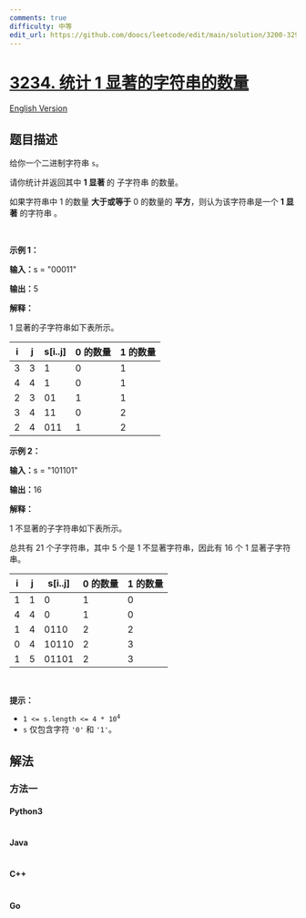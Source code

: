```yaml
---
comments: true
difficulty: 中等
edit_url: https://github.com/doocs/leetcode/edit/main/solution/3200-3299/3234.Count%20the%20Number%20of%20Substrings%20With%20Dominant%20Ones/README.md
---
```


<!-- problem:start -->

# [3234. 统计 1 显著的字符串的数量](https://leetcode.cn/problems/count-the-number-of-substrings-with-dominant-ones)

[English Version](/solution/3200-3299/3234.Count%20the%20Number%20of%20Substrings%20With%20Dominant%20Ones/README_EN.md)

## 题目描述

<!-- description:start -->

<p>给你一个二进制字符串 <code>s</code>。</p>

<p>请你统计并返回其中 <strong>1 显著 </strong> 的 <span data-keyword="substring-nonempty">子字符串</span> 的数量。</p>

<p>如果字符串中 1 的数量 <strong>大于或等于</strong> 0 的数量的 <strong>平方</strong>，则认为该字符串是一个 <strong>1 显著</strong> 的字符串 。</p>

<p>&nbsp;</p>

<p><strong class="example">示例 1：</strong></p>

<div class="example-block">
<p><strong>输入：</strong><span class="example-io">s = "00011"</span></p>

<p><strong>输出：</strong><span class="example-io">5</span></p>

<p><strong>解释：</strong></p>

<p>1 显著的子字符串如下表所示。</p>
</div>

<table>
	<thead>
		<tr>
			<th>i</th>
			<th>j</th>
			<th>s[i..j]</th>
			<th>0 的数量</th>
			<th>1 的数量</th>
		</tr>
	</thead>
	<tbody>
		<tr>
			<td>3</td>
			<td>3</td>
			<td>1</td>
			<td>0</td>
			<td>1</td>
		</tr>
		<tr>
			<td>4</td>
			<td>4</td>
			<td>1</td>
			<td>0</td>
			<td>1</td>
		</tr>
		<tr>
			<td>2</td>
			<td>3</td>
			<td>01</td>
			<td>1</td>
			<td>1</td>
		</tr>
		<tr>
			<td>3</td>
			<td>4</td>
			<td>11</td>
			<td>0</td>
			<td>2</td>
		</tr>
		<tr>
			<td>2</td>
			<td>4</td>
			<td>011</td>
			<td>1</td>
			<td>2</td>
		</tr>
	</tbody>
</table>

<p><strong class="example">示例 2：</strong></p>

<div class="example-block">
<p><strong>输入：</strong><span class="example-io">s = "101101"</span></p>

<p><strong>输出：</strong><span class="example-io">16</span></p>

<p><strong>解释：</strong></p>

<p>1 不显著的子字符串如下表所示。</p>

<p>总共有 21 个子字符串，其中 5 个是 1 不显著字符串，因此有 16 个 1 显著子字符串。</p>
</div>

<table>
	<thead>
		<tr>
			<th>i</th>
			<th>j</th>
			<th>s[i..j]</th>
			<th>0 的数量</th>
			<th>1 的数量</th>
		</tr>
	</thead>
	<tbody>
		<tr>
			<td>1</td>
			<td>1</td>
			<td>0</td>
			<td>1</td>
			<td>0</td>
		</tr>
		<tr>
			<td>4</td>
			<td>4</td>
			<td>0</td>
			<td>1</td>
			<td>0</td>
		</tr>
		<tr>
			<td>1</td>
			<td>4</td>
			<td>0110</td>
			<td>2</td>
			<td>2</td>
		</tr>
		<tr>
			<td>0</td>
			<td>4</td>
			<td>10110</td>
			<td>2</td>
			<td>3</td>
		</tr>
		<tr>
			<td>1</td>
			<td>5</td>
			<td>01101</td>
			<td>2</td>
			<td>3</td>
		</tr>
	</tbody>
</table>

<p>&nbsp;</p>

<p><strong>提示：</strong></p>

<ul>
	<li><code>1 &lt;= s.length &lt;= 4 * 10<sup>4</sup></code></li>
	<li><code>s</code> 仅包含字符 <code>'0'</code> 和 <code>'1'</code>。</li>
</ul>

<!-- description:end -->

## 解法

<!-- solution:start -->

### 方法一

<!-- tabs:start -->

#### Python3

```python

```

#### Java

```java

```

#### C++

```cpp

```

#### Go

```go

```

<!-- tabs:end -->

<!-- solution:end -->

<!-- problem:end -->

